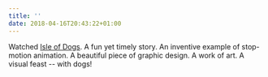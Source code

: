 ```yaml
---
title: ''
date: 2018-04-16T20:43:22+01:00
---
```

Watched [Isle of Dogs](https://www.imdb.com/title/tt5104604/). A fun yet timely story. An inventive example of stop-motion animation. A beautiful piece of graphic design. A work of art. A visual feast -- with dogs!
